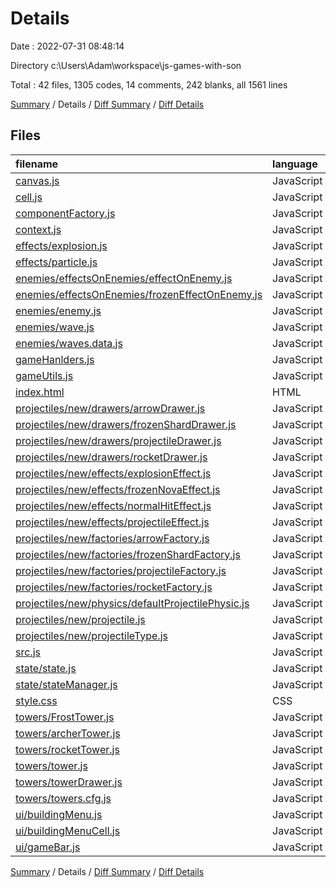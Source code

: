 # Details

Date : 2022-07-31 08:48:14

Directory c:\\Users\\Adam\\workspace\\js-games-with-son

Total : 42 files,  1305 codes, 14 comments, 242 blanks, all 1561 lines

[Summary](results.md) / Details / [Diff Summary](diff.md) / [Diff Details](diff-details.md)

## Files
| filename | language | code | comment | blank | total |
| :--- | :--- | ---: | ---: | ---: | ---: |
| [canvas.js](/canvas.js) | JavaScript | 6 | 0 | 2 | 8 |
| [cell.js](/cell.js) | JavaScript | 41 | 0 | 10 | 51 |
| [componentFactory.js](/componentFactory.js) | JavaScript | 34 | 0 | 7 | 41 |
| [context.js](/context.js) | JavaScript | 2 | 0 | 4 | 6 |
| [effects/explosion.js](/effects/explosion.js) | JavaScript | 34 | 0 | 4 | 38 |
| [effects/particle.js](/effects/particle.js) | JavaScript | 40 | 0 | 4 | 44 |
| [enemies/effectsOnEnemies/effectOnEnemy.js](/enemies/effectsOnEnemies/effectOnEnemy.js) | JavaScript | 34 | 0 | 8 | 42 |
| [enemies/effectsOnEnemies/frozenEffectOnEnemy.js](/enemies/effectsOnEnemies/frozenEffectOnEnemy.js) | JavaScript | 18 | 0 | 5 | 23 |
| [enemies/enemy.js](/enemies/enemy.js) | JavaScript | 87 | 0 | 14 | 101 |
| [enemies/wave.js](/enemies/wave.js) | JavaScript | 36 | 1 | 7 | 44 |
| [enemies/waves.data.js](/enemies/waves.data.js) | JavaScript | 52 | 1 | 1 | 54 |
| [gameHanlders.js](/gameHanlders.js) | JavaScript | 82 | 0 | 10 | 92 |
| [gameUtils.js](/gameUtils.js) | JavaScript | 10 | 0 | 3 | 13 |
| [index.html](/index.html) | HTML | 47 | 2 | 1 | 50 |
| [projectiles/new/drawers/arrowDrawer.js](/projectiles/new/drawers/arrowDrawer.js) | JavaScript | 11 | 0 | 4 | 15 |
| [projectiles/new/drawers/frozenShardDrawer.js](/projectiles/new/drawers/frozenShardDrawer.js) | JavaScript | 18 | 0 | 4 | 22 |
| [projectiles/new/drawers/projectileDrawer.js](/projectiles/new/drawers/projectileDrawer.js) | JavaScript | 12 | 0 | 5 | 17 |
| [projectiles/new/drawers/rocketDrawer.js](/projectiles/new/drawers/rocketDrawer.js) | JavaScript | 18 | 0 | 4 | 22 |
| [projectiles/new/effects/explosionEffect.js](/projectiles/new/effects/explosionEffect.js) | JavaScript | 14 | 0 | 6 | 20 |
| [projectiles/new/effects/frozenNovaEffect.js](/projectiles/new/effects/frozenNovaEffect.js) | JavaScript | 14 | 0 | 6 | 20 |
| [projectiles/new/effects/normalHitEffect.js](/projectiles/new/effects/normalHitEffect.js) | JavaScript | 5 | 0 | 2 | 7 |
| [projectiles/new/effects/projectileEffect.js](/projectiles/new/effects/projectileEffect.js) | JavaScript | 5 | 0 | 2 | 7 |
| [projectiles/new/factories/arrowFactory.js](/projectiles/new/factories/arrowFactory.js) | JavaScript | 13 | 0 | 4 | 17 |
| [projectiles/new/factories/frozenShardFactory.js](/projectiles/new/factories/frozenShardFactory.js) | JavaScript | 14 | 0 | 4 | 18 |
| [projectiles/new/factories/projectileFactory.js](/projectiles/new/factories/projectileFactory.js) | JavaScript | 19 | 0 | 5 | 24 |
| [projectiles/new/factories/rocketFactory.js](/projectiles/new/factories/rocketFactory.js) | JavaScript | 13 | 0 | 4 | 17 |
| [projectiles/new/physics/defaultProjectilePhysic.js](/projectiles/new/physics/defaultProjectilePhysic.js) | JavaScript | 17 | 0 | 3 | 20 |
| [projectiles/new/projectile.js](/projectiles/new/projectile.js) | JavaScript | 42 | 0 | 4 | 46 |
| [projectiles/new/projectileType.js](/projectiles/new/projectileType.js) | JavaScript | 4 | 0 | 0 | 4 |
| [src.js](/src.js) | JavaScript | 111 | 5 | 27 | 143 |
| [state/state.js](/state/state.js) | JavaScript | 12 | 0 | 5 | 17 |
| [state/stateManager.js](/state/stateManager.js) | JavaScript | 121 | 1 | 15 | 137 |
| [style.css](/style.css) | CSS | 21 | 2 | 3 | 26 |
| [towers/FrostTower.js](/towers/FrostTower.js) | JavaScript | 23 | 0 | 5 | 28 |
| [towers/archerTower.js](/towers/archerTower.js) | JavaScript | 19 | 0 | 6 | 25 |
| [towers/rocketTower.js](/towers/rocketTower.js) | JavaScript | 21 | 0 | 5 | 26 |
| [towers/tower.js](/towers/tower.js) | JavaScript | 66 | 2 | 11 | 79 |
| [towers/towerDrawer.js](/towers/towerDrawer.js) | JavaScript | 37 | 0 | 7 | 44 |
| [towers/towers.cfg.js](/towers/towers.cfg.js) | JavaScript | 26 | 0 | 3 | 29 |
| [ui/buildingMenu.js](/ui/buildingMenu.js) | JavaScript | 28 | 0 | 8 | 36 |
| [ui/buildingMenuCell.js](/ui/buildingMenuCell.js) | JavaScript | 61 | 0 | 8 | 69 |
| [ui/gameBar.js](/ui/gameBar.js) | JavaScript | 17 | 0 | 2 | 19 |

[Summary](results.md) / Details / [Diff Summary](diff.md) / [Diff Details](diff-details.md)